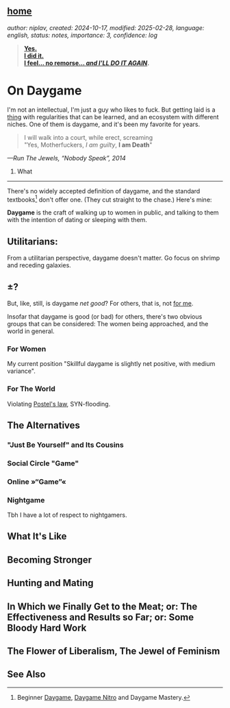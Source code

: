 [home](./index.md)
------------------

*author: niplav, created: 2024-10-17, modified: 2025-02-28, language: english, status: notes, importance: 3, confidence: log*

> __[Yes.  
I did it.  
I feel… no remorse… *and I'LL DO IT AGAIN*](https://www.youtube.com/watch?v=8RadZKL85yM).__

On Daygame
===========

I'm not an intellectual, I'm just a
guy who likes to fuck. But getting laid is a
[thing](https://tsvibt.blogspot.com/2022/08/the-thingness-of-things.html)
with regularities that can be learned, and an ecosystem with different
niches. One of them is daygame, and it's been my favorite for years.

> I will walk into a court, while erect, screaming  
"Yes, Motherfuckers, *I am guilty*, __I am Death__"

*—Run The Jewels, “Nobody Speak”, 2014*<!--TODO: check year, add links with timestamp-->

1) What
--------

There's no widely accepted definition of daygame, and the standard
textbooks[^1] don't offer one. (They cut straight to the chase.) Here's
mine:

__Daygame__ is the craft of walking up to women in public, and talking
to them with the intention of dating or sleeping with them.

[^1]: Beginner [Daygame](https://www.goodreads.com/en/book/show/36009850-beginner-daygame), [Daygame Nitro](https://www.goodreads.com/book/show/166195305-daygame-nitro) and Daygame Mastery<!--TODO: add mastery link-->.

Utilitarians:
--------------

From a utilitarian perspective, daygame doesn't matter. Go focus on
shrimp and receding galaxies.

±?
---

<!--TODO: comment from https://manifold.markets/market/will-niplav-get-laid-by-eoy-2025?tab=comments#3pgnvm4i1zl-->

But, like, still, is daygame *net good*? For others, that is, not [for
me](./daygame_cost_benefit.html).

Insofar that daygame is good (or bad) for others, there's two obvious
groups that can be considered: The women being approached, and the world
in general.

### For Women

My current position "Skillful daygame is slightly net positive, with
medium variance".

### For The World

Violating [Postel's law](https://en.wikipedia.org/wiki/Postel's_Law),
SYN-flooding<!--TODO: link-->.

The Alternatives
-----------------

### "Just Be Yourself" and Its Cousins

### Social Circle "Game"

### Online »“Game”«

### Nightgame

Tbh I have a lot of respect to nightgamers.

What It's Like
---------------

Becoming Stronger
------------------

Hunting and Mating
-------------------

In Which we Finally Get to the Meat; or: The Effectiveness and Results so Far; or: Some Bloody Hard Work
----------------------------------------------------------------------------------------------------------

The Flower of Liberalism, The Jewel of Feminism
-------------------------------------------------

See Also
---------

<!--TODO: add link to Alvaro's essay on the Autist and his harem,
others?-->
